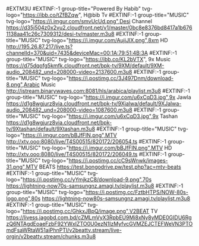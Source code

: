 #EXTM3U
#EXTINF:-1 group-title="Powered By Habib" tvg-logo="https://ibb.co/tZfBZqw", H@bib Tv 
#EXTINF:-1 group-title="MUSIC" tvg-logo="https://i.imgur.com/smvUcUd.png",Desi Channel
https://d35j504z0x2vu2.cloudfront.net/v1/master/0bc8e8376bd8417a1b6761138aa41c26c7309312/desi-tv/master.m3u8
#EXTINF:-1 group-title="MUSIC" tvg-logo="https://i.imgur.com/AujiJIX.png",8xm HD
http://195.26.87.217/live.ts?channelId=370&uid=7435&deviceMac=00:1A:79:51:4B:3A
#EXTINF:-1 group-title="MUSIC" tvg-logo="https://ibb.co/KL2bVTX", 9x Music 
https://d75dqofg5kmfk.cloudfront.net/bpk-tv/9XM/default/9XM-audio_208482_und=208000-video=2137600.m3u8
#EXTINF:-1 group-title="MUSIC" tvg-logo="https://i.postimg.cc/3J497Dnm/download-8.png",Arabic Music 
http://istream.binarywaves.com:8081/hls/arabica/playlist.m3u8
#EXTINF:-1 group-title="MUSIC" tvg-logo="https://i.imgur.com/u6xCqD3.jpg",9x Jawla
https://d1g8wgjurz8via.cloudfront.net/bpk-tv/9Xjalwa/default/9XJalwa-audio_208482_und=208000-video=1087600.m3u8
#EXTINF:-1 group-title="MUSIC" tvg-logo="https://i.imgur.com/u6xCqD3.jpg",9x Tashan
https://d1g8wgjurz8via.cloudfront.net/bpk-tv/9Xtashan/default/9Xtashan.m3u8
#EXTINF:-1 group-title="MUSIC" tvg-logo="https://i.imgur.com/bBJfFIN.png",MTV
http://xtv.ooo:8080/live/T4S00515/820172/206054.ts
#EXTINF:-1 group-title="MUSIC" tvg-logo="https://i.imgur.com/bBJfFIN.png",MTV HD
http://xtv.ooo:8080/live/T4S00515/820172/206049.ts
#EXTINF:-1 group-title="MUSIC" tvg-logo="https://i.postimg.cc/cC9sWnwk/images-31.png",MTV BEATS
https://test.bongodrive.pw/test.php?ac=mtv-beats
#EXTINF:-1 group-title="MUSIC" tvg-logo="https://i.postimg.cc/yYmjkzC8/download-9.png",70s
https://lightning-now70s-samsungnz.amagi.tv/playlist.m3u8
#EXTINF:-1 group-title="MUSIC" tvg-logo="https://i.postimg.cc/FztbHTPS/NOW-80s-logo.png",80s
https://lightning-now80s-samsungnz.amagi.tv/playlist.m3u8
#EXTINF:-1 group-title="MUSIC" tvg-logo="https://i.postimg.cc/GhkxJBpQ/image.png",V2BEAT TV
https://livess.jagobd.com.bd/cZMLmVyX3RpbEU9Mi8xNy8yMDE0GIDU6RgzQ6NTAgdEoaeFzbF92YWxIZTO0U0ezN1IzMyfvcGVMZEJCTEFWeVN3PTOmdFsaWRtaW51aiPhnPTI/v2beattv.stream/live-orgin/v2beattv.stream/chunks.m3u8
